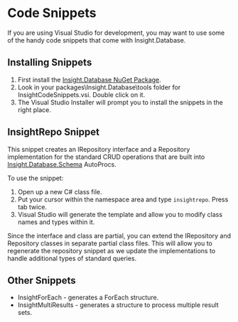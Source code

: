 # Code Snippets #

If you are using Visual Studio for development, you may want to use some of the handy code snippets that come with Insight.Database.

## Installing Snippets ##

1. First install the [Insight.Database NuGet Package](http://nuget.org/packages/Insight.Database).
1. Look in your packages\Insight.Database\tools folder for InsightCodeSnippets.vsi. Double click on it.
1. The Visual Studio Installer will prompt you to install the snippets in the right place.

## InsightRepo Snippet ##
This snippet creates an IRepository interface and a Repository implementation for the standard CRUD operations that are built into [Insight.Database.Schema](http://nuget.org/packages/Insight.Database.Schema) AutoProcs.

To use the snippet:

1. Open up a new C# class file.
1. Put your cursor within the namespace area and type `insightrepo`. Press tab twice.
1. Visual Studio will generate the template and allow you to modify class names and types within it.

Since the interface and class are partial, you can extend the IRepository and Repository classes in separate partial class files. This will allow you to regenerate the repository snippet as we update the implementations to handle additional types of standard queries.

## Other Snippets ##

* InsightForEach - generates a ForEach structure.
* InsightMultiResults - generates a structure to process multiple result sets.